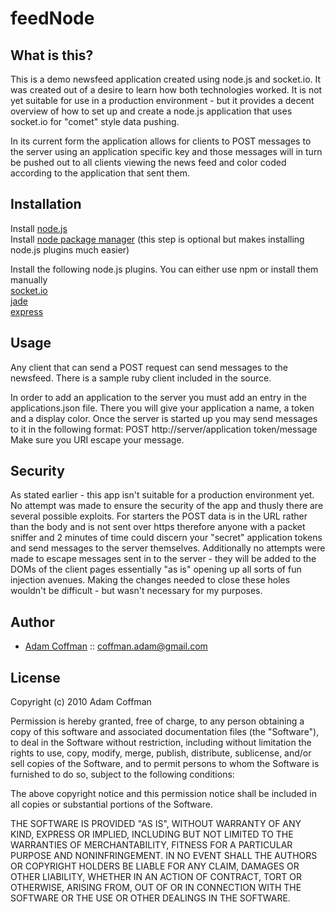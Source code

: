 # feedNode

What is this?
---------------

This is a demo newsfeed application created using node.js and socket.io. It was created out of a desire to learn how both technologies worked. It is not yet suitable for use in a production environment - but it provides a decent overview of how to set up and create a node.js application that uses socket.io for "comet" style data pushing.

In its current form the application allows for clients to POST messages to the server using an application specific key and those messages will in turn be pushed out to all clients viewing the news feed and color coded according to the application that sent them. 


Installation
------------

Install [node.js](http://nodejs.org/)  
Install [node package manager](http://npmjs.org/) (this step is optional but makes installing node.js plugins much easier)


Install the following node.js plugins. You can either use npm or install them manually  
[socket.io](http://socket.io/)  
[jade](http://jade-lang.com/)  
[express](http://expressjs.com/)


Usage
------------

Any client that can send a POST request can send messages to the newsfeed. There is a sample ruby client included in the source.

In order to add an application to the server you must add an entry in the applications.json file. There you will give your application a name, a token and a display color. Once the server is started up you may send messages to it in the following format: POST http://server/application token/message
Make sure you URI escape your message.


Security
-------

As stated earlier - this app isn't suitable for a production environment yet. No attempt was made to ensure the security of the app and thusly there are several possible exploits. For starters the POST data is in the URL rather than the body and is not sent over https therefore anyone with a packet sniffer and 2 minutes of time could discern your "secret" application tokens and send messages to the server themselves. Additionally no attempts were made to escape messages sent in to the server - they will be added to the DOMs of the client pages essentially "as is" opening up all sorts of fun injection avenues. Making the changes needed to close these holes wouldn't be difficult - but wasn't necessary for my purposes.

Author
-------

* [Adam Coffman](http://thecoffman.com) :: coffman.adam@gmail.com


License
-------

Copyright (c) 2010 Adam Coffman

Permission is hereby granted, free of charge, to any person obtaining a copy
of this software and associated documentation files (the "Software"), to deal
in the Software without restriction, including without limitation the rights
to use, copy, modify, merge, publish, distribute, sublicense, and/or sell
copies of the Software, and to permit persons to whom the Software is
furnished to do so, subject to the following conditions:

The above copyright notice and this permission notice shall be included in
all copies or substantial portions of the Software.

THE SOFTWARE IS PROVIDED "AS IS", WITHOUT WARRANTY OF ANY KIND, EXPRESS OR
IMPLIED, INCLUDING BUT NOT LIMITED TO THE WARRANTIES OF MERCHANTABILITY,
FITNESS FOR A PARTICULAR PURPOSE AND NONINFRINGEMENT. IN NO EVENT SHALL THE
AUTHORS OR COPYRIGHT HOLDERS BE LIABLE FOR ANY CLAIM, DAMAGES OR OTHER
LIABILITY, WHETHER IN AN ACTION OF CONTRACT, TORT OR OTHERWISE, ARISING FROM,
OUT OF OR IN CONNECTION WITH THE SOFTWARE OR THE USE OR OTHER DEALINGS IN
THE SOFTWARE.

